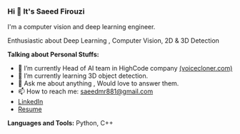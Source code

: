 ### Hi 👋 It's Saeed Firouzi 

I'm a computer vision and deep learning engineer. 

Enthusiastic about Deep Learning , Computer Vision, 2D & 3D Detection

**Talking about Personal Stuffs:**

- 🔭 I’m currently Head of AI team in HighCode company <a href="https://voicecloner.com/">(voicecloner.com)</a>
- 🌱 I’m currently learning 3D object detection.
- 💬 Ask me about anything , Would love to answer them.
- 📫 How to reach me: saeedmr881@gmail.com
- <a href="https://www.linkedin.com/in/saeed-firouzi-a00bb120a/">LinkedIn</a>
- <a href="https://drive.google.com/file/d/1qj0ZCS7d9RMOE5vPGyYALQWFjwRK7kSa/view?usp=sharing">Resume</a>

**Languages and Tools:**
Python, C++
